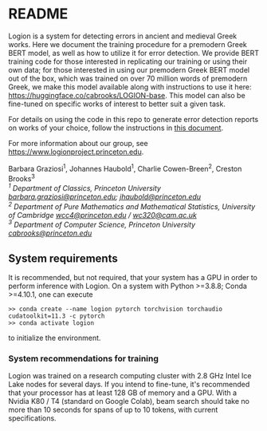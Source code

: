 # README

Logion is a system for detecting errors in ancient and medieval Greek works. 
Here we document the training procedure for a premodern Greek BERT model, as well as how to utilize it for error detection. We provide BERT training code for those interested in replicating our training or using their own data; for those interested in using our premodern Greek BERT model out of the box, which was trained on over 70 million words of premodern Greek, we make this model available along with instructions to use it here: https://huggingface.co/cabrooks/LOGION-base. This model can also be fine-tuned on specific works of interest to better suit a given task. 

For details on using the code in this repo to generate error detection reports on works of your choice, follow the instructions in [this document](https://docs.google.com/document/d/1CEVQ_oLJX4Cwy9zUQM9CVorauXeQHe8R41pMjQrc4vs/edit?usp=sharing).

For more information about our group, see https://www.logionproject.princeton.edu. 

Barbara Graziosi<sup>1</sup>, Johannes Haubold<sup>1</sup>, Charlie Cowen-Breen<sup>2</sup>, Creston Brooks<sup>3</sup>
<i><br>
<sup>1</sup> Department of Classics, Princeton University [barbara.graziosi@princeton.edu](mailto:barbara.graziosi@princeton.edu); [jhaubold@princeton.edu](mailto:jhaubold@princeton.edu) <br>
<sup>2</sup> Department of Pure Mathematics and Mathematical Statistics, University of Cambridge [wcc4@princeton.edu](mailto:wcc4@princeton.edu) / [wc320@cam.ac.uk](mailto:wc320@cam.ac.uk)<br>
<sup>3</sup> Department of Computer Science, Princeton University [cabrooks@princeton.edu](mailto:cabrooks@princeton.edu)
</i>
<br>

## System requirements

It is recommended, but not required, that your system has a GPU in order to perform inference with Logion. On a system with Python >=3.8.8;
Conda >=4.10.1, one can execute<br/>
```
>> conda create --name logion pytorch torchvision torchaudio cudatoolkit=11.3 -c pytorch
>> conda activate logion
```
to initialize the environment. 

### System recommendations for training
Logion was trained on a research computing cluster with 2.8 GHz Intel Ice Lake nodes for several days. If you intend to fine-tune, it's recommended that your processor has at least 128 GB of memory and a GPU. With a Nvidia K80 / T4 (standard on Google Colab), beam search should take no more than 10 seconds for spans of up to 10 tokens, with current specifications.
